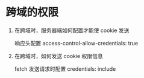 # 跨域的权限

1. 在跨域时，服务器端如何配置才能使 cookie 发送

   响应头配置 access-control-allow-credentials: true

2. 在跨域时，如何发送 cookie 权限信息

   fetch 发送请求时配置 credentials: include
